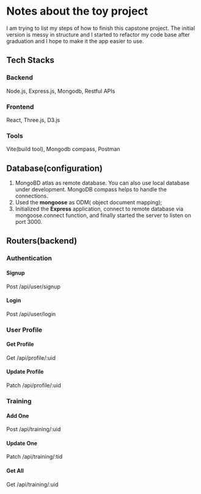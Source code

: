 # Notes about the toy project

I am trying to list my steps of how to finish this capstone project. The initial version is messy in structure and I started to refactor my code base after graduation and I hope to make it the app easier to use.

## Tech Stacks

### Backend

Node.js, Express.js, Mongodb, Restful APIs

### Frontend

React, Three.js, D3.js

### Tools

Vite(build tool), Mongodb compass, Postman

## Database(configuration)

1. MongoBD atlas as remote database. You can also use local database under development. MongoDB compass helps to handle the connections. 
2. Used the **mongoose** as ODM( object document mapping);
3. Initialized the **Express** application, connect to remote database via mongoose.connect function, and finally started the server to listen on port 3000.

## Routers(backend)

### Authentication

#### Signup

Post  /api/user/signup

#### Login

Post  /api/user/login

### User Profile

#### Get Profile

Get /api/profile/:uid

#### Update Profile

Patch /api/profile/:uid

### Training

#### Add One

Post /api/training/:uid

#### Update One

Patch /api/training/:tid

#### Get All

Get /api/training/:uid


